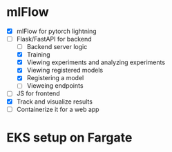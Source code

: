 
# mlFlow

- [X] mlFlow for pytorch lightning
- [ ] Flask/FastAPI for backend
    - [ ] Backend server logic
    - [X] Training
    - [X] Viewing experiments and analyzing experiments
    - [X] Viewing registered models
    - [X] Registering a model
    - [ ] Vieweing endpoints
- [ ] JS for frontend
- [X] Track and visualize results
- [ ] Containerize it for a web app

# EKS setup on Fargate
